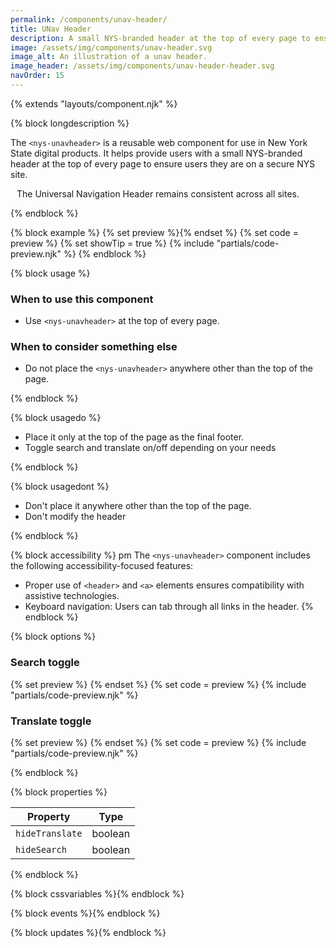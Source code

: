 ```yaml
---
permalink: /components/unav-header/
title: UNav Header
description: A small NYS-branded header at the top of every page to ensure users they are on a secure NYS site.
image: /assets/img/components/unav-header.svg
image_alt: An illustration of a unav header.
image_header: /assets/img/components/unav-header-header.svg
navOrder: 15
---
```


{% extends "layouts/component.njk" %}

{% block longdescription %}

The <code class="language-js">&lt;nys-unavheader&gt;</code> is a reusable web component for use in New York State digital products. It helps provide users with a small NYS-branded header at the top of every page to ensure users they are on a secure NYS site.

<p style="display:flex; align-items:top; gap:10px;"><nys-icon name="info" size="2xl"></nys-icon> The Universal Navigation Header remains consistent across all sites.</p>

{% endblock %}

{% block example %}
  {% set preview %}<nys-unavheader></nys-unavheader>{% endset %}
  {% set code = preview %}
  {% set showTip = true %}
  {% include "partials/code-preview.njk" %}
{% endblock %}


{% block usage %}

### When to use this component
  - Use <code class="language-js">&lt;nys-unavheader&gt;</code> at the top of every page.
### When to consider something else
  - Do not place the <code class="language-js">&lt;nys-unavheader&gt;</code> anywhere other than the top of the page.

{% endblock %}

{% block usagedo %}

  - Place it only at the top of the page as the final footer.
  - Toggle search and translate on/off depending on your needs

{% endblock %}

{% block usagedont %}

  - Don't place it anywhere other than the top of the page.
  - Don't modify the header

{% endblock %}

{% block accessibility %}
pm
The <code class="language-js">&lt;nys-unavheader&gt;</code> component includes the following accessibility-focused features:

  - Proper use of `<header>` and `<a>` elements ensures compatibility with assistive technologies.
  - Keyboard navigation: Users can tab through all links in the header.
{% endblock %}

{% block options %}

### Search toggle
  {% set preview %}
    <nys-unavheader hideSearch></nys-unavheader>
  {% endset %}
  {% set code = preview %}
  {% include "partials/code-preview.njk" %}

### Translate toggle
  {% set preview %}
    <nys-unavheader hideTranslate></nys-unavheader>
  {% endset %}
  {% set code = preview %}
  {% include "partials/code-preview.njk" %}

{% endblock %}

{% block properties %}

<table>
  <thead>
    <tr>
      <th>Property</th>
      <th>Type</th>
    </tr>
  </thead>
  <tbody>
    <tr>
      <td><code>hideTranslate</code></td>
      <td>boolean</td>
    </tr>
    <tr>
      <td><code>hideSearch</code></td>
      <td>boolean</td>
    </tr>
  </tbody>
</table>
{% endblock %}



{% block cssvariables %}{% endblock %}

{% block events %}{% endblock %}

{% block updates %}{% endblock %}
